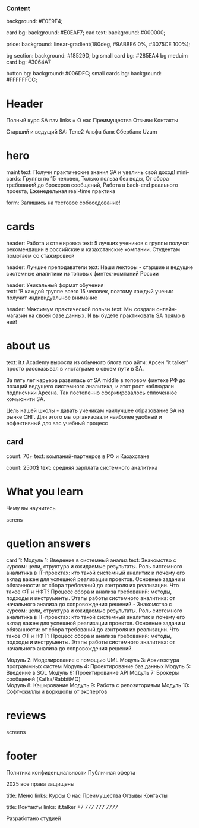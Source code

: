 ### Content

background: #E0E9F4;

card bg: background: #E0EAF7;
cad text: background: #000000;

price: background: linear-gradient(180deg, #9ABBE6 0%, #3075CE 100%);

bg section: background: #18529D;
bg small card bg: #285EA4
bg meduim card bg: #3064A7

button bg: background: #006DFC;
small cards bg: background: #FFFFFFCC;

# Header

Полный курс SA
nav links = О нас Преимущества Отзывы Контакты

Старший и ведущий SA:
Теле2
Альфа банк
Сбербанк
Uzum

# hero

maint text: Получи практические знания SA и увеличь свой доход!
mini-cards: Группы по 15 человек, Только польза без воды, От сбора требований до брокеров сообщений, Работа в back-end реального проекта, Еженедельная real-time практика

form: Запишись на тестовое собеседование!

# cards

header: Работа и стажировка
text: 5 лучших учеников с группы получат рекомендации в российские и казахстанские компании. Студентам помогаем со стажировкой

header: Лучшие преподаватели
text: Наши лекторы - старшие и ведущие системные аналитики из топовых финтех-компаний России

header: Уникальный формат обучения  
text: 'В каждой группе всего 15 человек, поэтому каждый ученик получит индивидуальное внимание

header: Максимум практической пользы
text: Мы создали онлайн-магазин на своей базе данных. И вы будете практиковать SA прямо в ней!

# about us

text:
it.t Academy выросла из обычного блога про айти: Арсен
"it talker" просто рассказывал в инстаграме о своем пути в SA.

За пять лет карьера развилась от SA middle в топовом финтехе РФ до позиций ведущего системного аналитика, и этот рост наблюдали подписчики Арсена. Так постепенно сформировалось сплоченное комьюнити SA.

Цель нашей школы - давать ученикам наилучшее образование SA на рынке СНГ. Для этого мы организовали наиболее удобный и эффективный для вас учебный процесс

## card

count: 70+
text: компаний-партнеров в РФ и Казахстане

count: 2500$
text: средняя зарплата системного аналитика

# What you learn

Чему вы научитесь

screns

# quetion answers

card 1: Модуль 1: Введение в системный анализ
text: Знакомство с курсом: цели, структура и ожидаемые результаты.
Роль системного аналитика в IT-проектах: кто такой системный аналитик и почему его вклад важен для успешной реализации проектов.
Основные задачи и обязанности: от сбора требований до контроля их реализации.
Что такое ФТ и НФТ?
Процесс сбора и анализа требований: методы, подходы и инструменты.
Этапы работы системного аналитика: от начального анализа до сопровождения решений.- Знакомство с курсом: цели, структура и ожидаемые результаты.
Роль системного аналитика в IT-проектах: кто такой системный аналитик и почему его вклад важен для успешной реализации проектов.
Основные задачи и обязанности: от сбора требований до контроля их реализации.
Что такое ФТ и НФТ?
Процесс сбора и анализа требований: методы, подходы и инструменты.
Этапы работы системного аналитика: от начального анализа до сопровождения решений.

Модуль 2: Моделирование с помощью UML
Модуль 3: Архитектура программных систем
Модуль 4: Проектирование баз данных
Модуль 5: Введение в SQL
Модуль 6: Проектирование API
Модуль 7: Брокеры сообщений (Kafka/RabbitMQ)  
Модуль 8: Кэширование
Модуль 9: Работа с репозиториями
Модуль 10: Софт-скиллы и воркшопы от экспертов

# reviews

screens

# footer

Политика конфиденциальности
Публичная оферта

2025 все права защищены

title: Меню
links: Курсы
О нас
Преимущества
Отзывы
Контакты

title: Контакты
links: it.talker
+7 777 777 7777

Разработано студией
